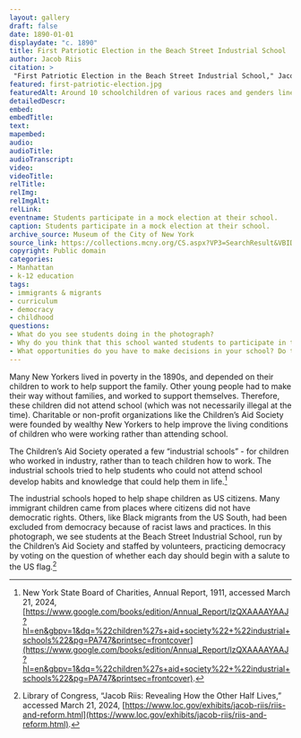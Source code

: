 ```yaml
--- 
layout: gallery
draft: false
date: 1890-01-01
displaydate: "c. 1890"
title: First Patriotic Election in the Beach Street Industrial School
author: Jacob Riis
citation: >
 "First Patriotic Election in the Beach Street Industrial School," Jacob Riis, in New York City Civil Rights History Project, Accessed: [Month Day, Year], https://nyccivilrightshistory.org/gallery/first-patriotic-election.
featured: first-patriotic-election.jpg
featuredAlt: Around 10 schoolchildren of various races and genders line up with ballots in hand. One of two women teachers is placing a ballot in a box on a desk.
detailedDescr: 
embed: 
embedTitle: 
text: 
mapembed: 
audio: 
audioTitle: 
audioTranscript: 
video: 
videoTitle: 
relTitle: 
relImg: 
relImgAlt: 
relLink: 
eventname: Students participate in a mock election at their school.
caption: Students participate in a mock election at their school.
archive_source: Museum of the City of New York
source_link: https://collections.mcny.org/CS.aspx?VP3=SearchResult&VBID=24UP1GQCQY76O&PN=1&WS=SearchResults
copyright: Public domain
categories: 
- Manhattan
- k-12 education
tags: 
- immigrants & migrants
- curriculum 
- democracy
- childhood
questions: 
- What do you see students doing in the photograph? 
- Why do you think that this school wanted students to participate in this activity? How does it relate to ideas about “Americanization” of immigrant students? 
- What opportunities do you have to make decisions in your school? Do these opportunities help prepare you to participate in democracy? What opportunities do you have to prepare to become a participant in democracy? What opportunities would you like to have?
--- 
```


Many New Yorkers lived in poverty in the 1890s, and depended on their children to work to help support the family. Other young people had to make their way without families, and worked to support themselves. Therefore, these children did not attend school (which was not necessarily illegal at the time). Charitable or non-profit organizations like the Children’s Aid Society were founded by wealthy New Yorkers to help improve the living conditions of children who were working rather than attending school.  

The Children’s Aid Society operated a few “industrial schools” - for children who worked in industry, rather than to teach children how to work. The industrial schools tried to help students who could not attend school develop habits and knowledge that could help them in life.[^1]  

The industrial schools hoped to help shape children as US citizens. Many immigrant children came from places where citizens did not have democratic rights. Others, like Black migrants from the US South, had been excluded from democracy because of racist laws and practices. In this photograph, we see students at the Beach Street Industrial School, run by the Children’s Aid Society and staffed by volunteers, practicing democracy by voting on the question of whether each day should begin with a salute to the US flag.[^2]  

[^1]: New York State Board of Charities, Annual Report, 1911, accessed March 21, 2024, [https://www.google.com/books/edition/Annual_Report/lzQXAAAAYAAJ?hl=en&gbpv=1&dq=%22children%27s+aid+society%22+%22industrial+schools%22&pg=PA747&printsec=frontcover](https://www.google.com/books/edition/Annual_Report/lzQXAAAAYAAJ?hl=en&gbpv=1&dq=%22children%27s+aid+society%22+%22industrial+schools%22&pg=PA747&printsec=frontcover). 

[^2]: Library of Congress, “Jacob Riis: Revealing How the Other Half Lives,” accessed March 21, 2024, [https://www.loc.gov/exhibits/jacob-riis/riis-and-reform.html](https://www.loc.gov/exhibits/jacob-riis/riis-and-reform.html). 
